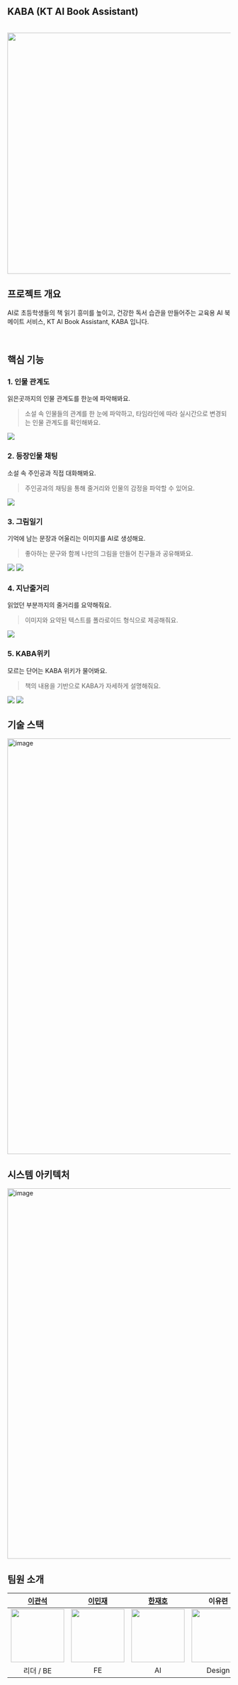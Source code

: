 ## KABA (KT AI Book Assistant)
<br />
<img align="center" width="543" alt="" src="https://github.com/user-attachments/assets/e414cedc-53b8-4878-92f1-ea5e1c977b2e">

## 프로젝트 개요

AI로 초등학생들의 책 읽기 흥미를 높이고, 건강한 독서 습관을 만들어주는 교육용 AI 북메이트 서비스, KT AI Book Assistant, KABA 입니다.

<br />

## 핵심 기능

### 1. 인물 관계도
읽은곳까지의 인물 관계도를 한눈에 파악해봐요.
> 소설 속 인물들의 관계를 한 눈에 파악하고, 타임라인에 따라 실시간으로 변경되는 인물 관계도를 확인해봐요.

<img src="https://github.com/user-attachments/assets/67e2d7f7-d376-4e55-97c9-0104d77c8b6a"/>

### 2. 등장인물 채팅
소설 속 주인공과 직접 대화해봐요.
> 주인공과의 채팅을 통해 줄거리와 인물의 감정을 파악할 수 있어요.

<img src="https://github.com/user-attachments/assets/a2e3d761-a1c5-4eca-afef-d5e23aefd729" />

### 3. 그림일기
기억에 남는 문장과 어울리는 이미지를 AI로 생성해요.
> 좋아하는 문구와 함께 나만의 그림을 만들어 친구들과 공유해봐요.

<img src="https://github.com/user-attachments/assets/028804a4-aa64-4289-b3db-834b5a78cff6" />
<img src="https://github.com/user-attachments/assets/23a8ed47-8f0f-4a97-a4d0-714d7e8bf63f" />

### 4. 지난줄거리
읽었던 부분까지의 줄거리를 요약해줘요.
> 이미지와 요약된 텍스트를 폴라로이드 형식으로 제공해줘요.

<img src="https://github.com/user-attachments/assets/fce1e352-2207-40c9-a325-60671ce5757e" />

### 5. KABA위키
모르는 단어는 KABA 위키가 물어봐요.
> 책의 내용을 기반으로 KABA가 자세하게 설명해줘요.

<img src="https://github.com/user-attachments/assets/956aa3ea-8d1e-43f3-bd4a-149cc636666a" />
<img src="https://github.com/user-attachments/assets/574d9c99-e702-4dff-9ebd-2bd7782f87eb" />

## 기술 스택
<img width="936" alt="image" src="https://github.com/user-attachments/assets/b0f616e5-5fbc-40be-a246-60dab63c7503">

## 시스템 아키텍처
<img width="834" alt="image" src="https://github.com/user-attachments/assets/656afb50-d39d-4f11-8f66-b1a6a7d20b96">


## 팀원 소개


| [이관석](https://github.com/LuterGS) | [이민재](https://github.com/jae464) | [한재호](https://github.com/JAEJAE93) | 이유련 |
| :--: | :--: | :--: | :---: |
| <img src="https://avatars.githubusercontent.com/u/19836058?v=4" width="120" />| <img src="https://avatars.githubusercontent.com/u/72593548?v=4" width="120" /> | <img src="https://github.com/user-attachments/assets/77816ee3-e463-4ee7-b4ce-0af8a61cd8b1" width="120" height="120"/> | <img src="https://github.com/user-attachments/assets/eb13a179-6318-41af-97c3-83449af92e4b" width="120" height="120" />|
| 리더 / BE | FE | AI | Design |



